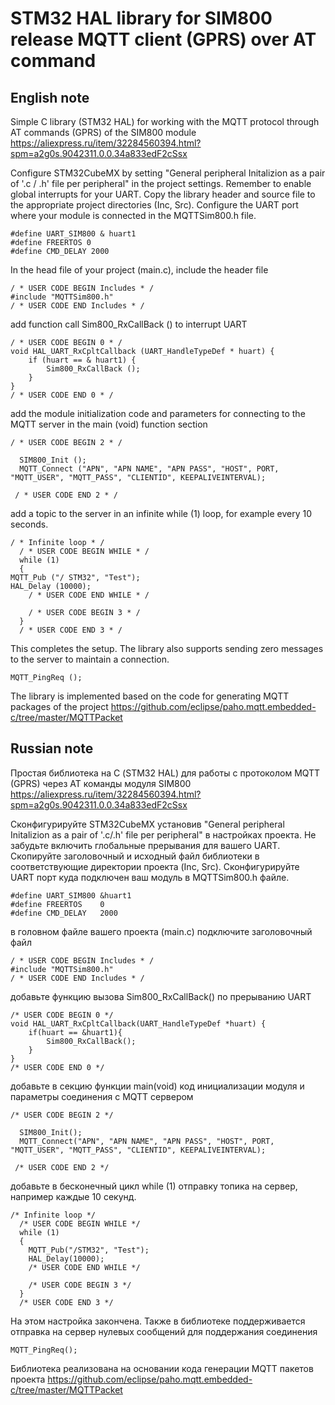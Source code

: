 # STM32 HAL library for SIM800 release MQTT client (GPRS) over AT command

## English note
Simple C library (STM32 HAL) for working with the MQTT protocol through AT commands (GPRS) of the SIM800 module
https://aliexpress.ru/item/32284560394.html?spm=a2g0s.9042311.0.0.34a833edF2cSsx

Configure STM32CubeMX by setting "General peripheral Initalizion as a pair of '.c / .h' file per peripheral" in the project settings.
Remember to enable global interrupts for your UART.
Copy the library header and source file to the appropriate project directories (Inc, Src).
Configure the UART port where your module is connected in the MQTTSim800.h file.
```
#define UART_SIM800 & huart1
#define FREERTOS 0
#define CMD_DELAY 2000
```
In the head file of your project (main.c), include the header file
```
/ * USER CODE BEGIN Includes * /
#include "MQTTSim800.h"
/ * USER CODE END Includes * /
```
add function call Sim800_RxCallBack () to interrupt UART
```
/ * USER CODE BEGIN 0 * /
void HAL_UART_RxCpltCallback (UART_HandleTypeDef * huart) {
    if (huart == & huart1) {
        Sim800_RxCallBack ();
    }
}
/ * USER CODE END 0 * /
```
add the module initialization code and parameters for connecting to the MQTT server in the main (void) function section
```
/ * USER CODE BEGIN 2 * /

  SIM800_Init ();
  MQTT_Connect ("APN", "APN NAME", "APN PASS", "HOST", PORT, "MQTT_USER", "MQTT_PASS", "CLIENTID", KEEPALIVEINTERVAL);

 / * USER CODE END 2 * /
```
add a topic to the server in an infinite while (1) loop, for example every 10 seconds.
```
/ * Infinite loop * /
  / * USER CODE BEGIN WHILE * /
  while (1)
  {
MQTT_Pub ("/ STM32", "Test");
HAL_Delay (10000);
    / * USER CODE END WHILE * /

    / * USER CODE BEGIN 3 * /
  }
  / * USER CODE END 3 * /
```
This completes the setup. The library also supports sending zero messages to the server to maintain a connection.
```
MQTT_PingReq ();
```
The library is implemented based on the code for generating MQTT packages of the project https://github.com/eclipse/paho.mqtt.embedded-c/tree/master/MQTTPacket

## Russian note
Простая библиотека на С (STM32 HAL) для работы с протоколом MQTT (GPRS) через AT команды модуля SIM800
https://aliexpress.ru/item/32284560394.html?spm=a2g0s.9042311.0.0.34a833edF2cSsx

Сконфигурируйте STM32CubeMX установив "General peripheral Initalizion as a pair of '.c/.h' file per peripheral" в настройках проекта.
Не забудьте включить глобальные прерывания для вашего UART.
Скопируйте заголовочный и исходный файл библиотеки в соответствующие директории проекта (Inc, Src).
Сконфигурируйте UART порт куда подключен ваш модуль в MQTTSim800.h файле.
```
#define UART_SIM800 &huart1
#define FREERTOS    0
#define CMD_DELAY   2000
```
в головном файле вашего проекта (main.c) подключите заголовочный файл
```
/ * USER CODE BEGIN Includes * /
#include "MQTTSim800.h"
/ * USER CODE END Includes * /
```
добавьте функцию вызова Sim800_RxCallBack() по прерыванию UART
```
/* USER CODE BEGIN 0 */
void HAL_UART_RxCpltCallback(UART_HandleTypeDef *huart) {
    if(huart == &huart1){
        Sim800_RxCallBack();
    }
}
/* USER CODE END 0 */
```
добавьте в секцию функции main(void) код инициализации модуля и параметры соединения с MQTT сервером
```
/* USER CODE BEGIN 2 */

  SIM800_Init();
  MQTT_Connect("APN", "APN NAME", "APN PASS", "HOST", PORT, "MQTT_USER", "MQTT_PASS", "CLIENTID", KEEPALIVEINTERVAL);

 /* USER CODE END 2 */
```
добавьте в бесконечный цикл while (1) отправку топика на сервер, например каждые 10 секунд.
```
/* Infinite loop */
  /* USER CODE BEGIN WHILE */
  while (1)
  {
	MQTT_Pub("/STM32", "Test");
	HAL_Delay(10000);
    /* USER CODE END WHILE */

    /* USER CODE BEGIN 3 */
  }
  /* USER CODE END 3 */
```
На этом настройка закончена. Также в библиотеке поддерживается отправка на сервер нулевых сообщений для поддержания соединения
```
MQTT_PingReq();
```
Библиотека реализована на основании кода генерации MQTT пакетов проекта https://github.com/eclipse/paho.mqtt.embedded-c/tree/master/MQTTPacket
